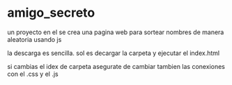 # amigo_secreto
un proyecto en el se crea una pagina web para sortear nombres de manera aleatoria usando js

la descarga es sencilla. sol es decargar la carpeta y ejecutar el index.html

si cambias el idex de carpeta asegurate de cambiar tambien las conexiones con el .css y el .js
